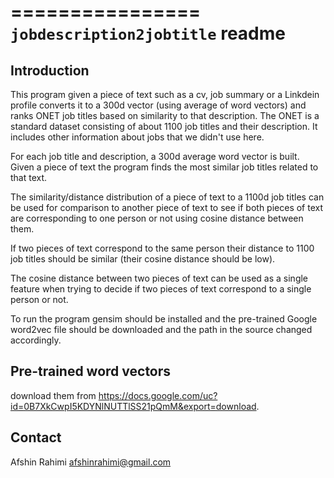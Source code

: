 ================
``jobdescription2jobtitle`` readme
================

Introduction
------------

This program given a piece of text such as a cv, job summary or
a Linkdein profile converts it to a 300d vector (using average of word vectors)
and ranks ONET job titles based on similarity to that description.
The ONET is a standard dataset consisting of about 1100 job titles
and their description. It includes other information about jobs that
we didn't use here.

For each job title and description, a 300d average word vector is built.
Given a piece of text the program finds the most similar job titles related
to that text.

The similarity/distance distribution of a piece of text to a 1100d job titles
can be used for comparison to another piece of text to see if both pieces of
text are corresponding to one person or not using cosine distance between them.

If two pieces of text correspond to the same person their distance to 1100 job
titles should be similar (their cosine distance should be low).

The cosine distance between two pieces of text can be used as a single feature
when trying to decide if two pieces of text correspond to a single person or not.

To run the program gensim should be installed and the pre-trained Google word2vec
file should be downloaded and the path in the source changed accordingly.

Pre-trained word vectors
------------------------
download them from https://docs.google.com/uc?id=0B7XkCwpI5KDYNlNUTTlSS21pQmM&export=download.




Contact
-------
Afshin Rahimi <afshinrahimi@gmail.com>
